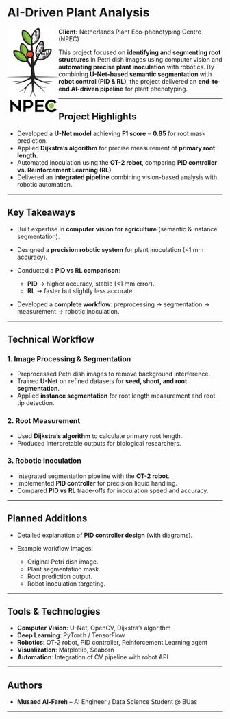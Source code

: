# AI-Driven Plant Analysis

<img align="left" src="./npec_logo.png" alt="NPEC Logo" width="120"/>  

**Client:** Netherlands Plant Eco-phenotyping Centre (NPEC)

This project focused on **identifying and segmenting root structures** in Petri dish images using computer vision and **automating precise plant inoculation** with robotics.
By combining **U-Net-based semantic segmentation** with **robot control (PID & RL)**, the project delivered an **end-to-end AI-driven pipeline** for plant phenotyping.

---

## Project Highlights

* Developed a **U-Net model** achieving **F1 score = 0.85** for root mask prediction.
* Applied **Dijkstra’s algorithm** for precise measurement of **primary root length**.
* Automated inoculation using the **OT-2 robot**, comparing **PID controller vs. Reinforcement Learning (RL)**.
* Delivered an **integrated pipeline** combining vision-based analysis with robotic automation.

---

## Key Takeaways

* Built expertise in **computer vision for agriculture** (semantic & instance segmentation).
* Designed a **precision robotic system** for plant inoculation (<1 mm accuracy).
* Conducted a **PID vs RL comparison**:

  * **PID** → higher accuracy, stable (<1 mm error).
  * **RL** → faster but slightly less accurate.
* Developed a **complete workflow**: preprocessing → segmentation → measurement → robotic inoculation.

---

## Technical Workflow

### 1. Image Processing & Segmentation

* Preprocessed Petri dish images to remove background interference.
* Trained **U-Net** on refined datasets for **seed, shoot, and root segmentation**.
* Applied **instance segmentation** for root length measurement and root tip detection.

### 2. Root Measurement

* Used **Dijkstra’s algorithm** to calculate primary root length.
* Produced interpretable outputs for biological researchers.

### 3. Robotic Inoculation

* Integrated segmentation pipeline with the **OT-2 robot**.
* Implemented **PID controller** for precision liquid handling.
* Compared **PID vs RL** trade-offs for inoculation speed and accuracy.

---

## Planned Additions

* Detailed explanation of **PID controller design** (with diagrams).
* Example workflow images:

  * Original Petri dish image.
  * Plant segmentation mask.
  * Root prediction output.
  * Robot inoculation targeting.

---

## Tools & Technologies

* **Computer Vision**: U-Net, OpenCV, Dijkstra’s algorithm
* **Deep Learning**: PyTorch / TensorFlow
* **Robotics**: OT-2 robot, PID controller, Reinforcement Learning agent
* **Visualization**: Matplotlib, Seaborn
* **Automation**: Integration of CV pipeline with robot API

---

## Authors

* **Musaed Al-Fareh** – AI Engineer / Data Science Student @ BUas

---

